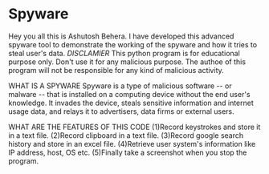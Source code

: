 # Spyware
Hey you all this is Ashutosh Behera. I have developed this advanced spyware tool to demonstrate the working of the spyware and how it tries to steal user's data.
*DISCLAMIER*
This python program is for educational purpose only. Don't use it for any malicious purpose. The authoe of this program will not be responsible for any kind of malicious activity.

WHAT IS A SPYWARE
Spyware is a type of malicious software -- or malware -- that is installed on a computing device without the end user's knowledge. It invades the device, steals sensitive information and internet usage data, and relays it to advertisers, data firms or external users.

WHAT ARE THE FEATURES OF THIS CODE
(1)Record keystrokes and store it in a text file.
(2)Record clipboard in a text file.
(3)Record google search history and store in an excel file.
(4)Retrieve user system's information like IP address, host, OS etc.
(5)Finally take a screenshot when you stop the program.

